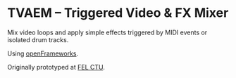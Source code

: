 # TVAEM – Triggered Video & FX Mixer

Mix video loops and apply simple effects triggered by MIDI events or isolated drum tracks.

Using [openFrameworks](https://openframeworks.cc).

Originally prototyped at [FEL CTU](https://www.fel.cvut.cz/en).
